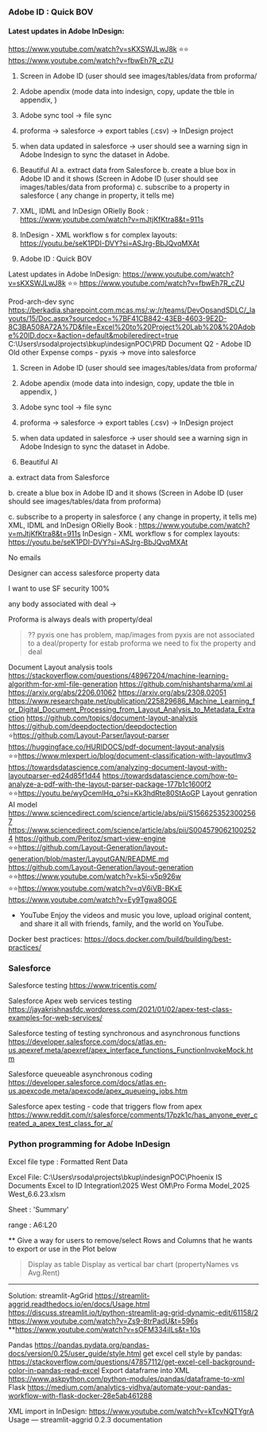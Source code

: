 ### Adobe ID : Quick BOV
 
#### Latest updates in Adobe InDesign: 
https://www.youtube.com/watch?v=sKXSWJLwJ8k ⭐⭐
https://www.youtube.com/watch?v=fbwEh7R_cZU

1. Screen in Adobe ID (user should see images/tables/data from proforma/
2. Adobe apendix (mode data into indesign, copy, update the tble in appendix, )
3. Adobe sync tool -> file sync
4. proforma -> salesforce -> export tables (.csv) -> InDesign project
5. when data updated in salesforce -> user should see a warning sign in Adobe Indesign to sync the dataset in Adobe.
6. Beautiful AI
a. extract data from Salesforce 
b. create a blue box in Adobe ID and it shows (Screen in Adobe ID (user should see images/tables/data from proforma)
c. subscribe to a property in salesforce ( any change in property, it tells me)
5. XML, IDML and InDesign ORielly Book : https://www.youtube.com/watch?v=mJtjKfKtra8&t=911s
6. InDesign - XML workflow s for complex layouts: https://youtu.be/seK1PDI-DVY?si=ASJrg-BbJQvqMXAt

7. Adobe ID : Quick BOV
 
Latest updates in Adobe InDesign: https://www.youtube.com/watch?v=sKXSWJLwJ8k ⭐⭐
https://www.youtube.com/watch?v=fbwEh7R_cZU 
 
 
Prod-arch-dev sync
https://berkadia.sharepoint.com.mcas.ms/:w:/r/teams/DevOpsandSDLC/_layouts/15/Doc.aspx?sourcedoc=%7BF41CB842-43EB-4603-9E2D-8C3BA508A72A%7D&file=Excel%20to%20Project%20Lab%20&%20Adobe%20ID.docx=&action=default&mobileredirect=true
C:\Users\rsoda\projects\bkup\indesignPOC\PRD Document
Q2 - Adobe ID
Old other Expense comps - pyxis -> move into salesforce


1. Screen in Adobe ID (user should see images/tables/data from proforma/

2. Adobe apendix (mode data into indesign, copy, update the tble in appendix, )

3. Adobe sync tool -> file sync

4. proforma -> salesforce -> export tables (.csv) -> InDesign project

5. when data updated in salesforce -> user should see a warning sign in Adobe Indesign to sync the dataset in Adobe.

6. Beautiful AI

a. extract data from Salesforce 

b. create a blue box in Adobe ID and it shows (Screen in Adobe ID (user should see images/tables/data from proforma)

c. subscribe to a property in salesforce ( any change in property, it tells me)
XML, IDML and InDesign ORielly Book : https://www.youtube.com/watch?v=mJtjKfKtra8&t=911s
InDesign - XML workflow s for complex layouts: https://youtu.be/seK1PDI-DVY?si=ASJrg-BbJQvqMXAt
 
No emails

Designer can access salesforce property data

I want to use SF security 100%

any body associated with deal -> 

Proforma is always deals with property/deal
> ?? pyxis one has problem, map/images from pyxis are not associated to a deal/property
> for estab proforma we need to fix the property and deal

 
Document Layout analysis tools
https://stackoverflow.com/questions/48967204/machine-learning-algorithm-for-xml-file-generation
https://github.com/nishantsharma/xml.ai
https://arxiv.org/abs/2206.01062
https://arxiv.org/abs/2308.02051
https://www.researchgate.net/publication/225829686_Machine_Learning_for_Digital_Document_Processing_from_Layout_Analysis_to_Metadata_Extraction
https://github.com/topics/document-layout-analysis
https://github.com/deepdoctection/deepdoctection
⭐https://github.com/Layout-Parser/layout-parser
https://huggingface.co/HURIDOCS/pdf-document-layout-analysis
⭐⭐https://www.mlexpert.io/blog/document-classification-with-layoutlmv3
https://towardsdatascience.com/analyzing-document-layout-with-layoutparser-ed24d85f1d44
https://towardsdatascience.com/how-to-analyze-a-pdf-with-the-layout-parser-package-177b1c1600f2
⭐⭐https://youtu.be/wyOcemlHq_o?si=Kk3hdRte80StAoGP
Layout genration AI model
https://www.sciencedirect.com/science/article/abs/pii/S1566253523002567
https://www.sciencedirect.com/science/article/abs/pii/S0045790621002524
https://github.com/Peritoz/smart-view-engine
⭐⭐https://github.com/Layout-Generation/layout-generation/blob/master/LayoutGAN/README.md
https://github.com/Layout-Generation/layout-generation
⭐⭐https://www.youtube.com/watch?v=k5i-v5p926w
⭐⭐https://www.youtube.com/watch?v=qV6iVB-BKxE
https://www.youtube.com/watch?v=Ey9Tgwa8OGE
 
 - YouTube
Enjoy the videos and music you love, upload original content, and share it all with friends, family, and the world on YouTube.
 
Docker best practices: https://docs.docker.com/build/building/best-practices/


### Salesforce

Salesforce testing
https://www.tricentis.com/
 
Salesforce Apex web services testing
https://jayakrishnasfdc.wordpress.com/2021/01/02/apex-test-class-examples-for-web-services/
 
Salesforce testing of testing synchronous and asynchronous functions
https://developer.salesforce.com/docs/atlas.en-us.apexref.meta/apexref/apex_interface_functions_FunctionInvokeMock.htm
 
Salesforce queueable asynchronous coding
https://developer.salesforce.com/docs/atlas.en-us.apexcode.meta/apexcode/apex_queueing_jobs.htm
 
Salesforce apex testing - code that triggers flow from apex
https://www.reddit.com/r/salesforce/comments/17pzk1c/has_anyone_ever_created_a_apex_test_class_for_a/

### Python programming for Adobe InDesign



Excel file type : Formatted Rent Data 

Excel File: C:\Users\rsoda\projects\bkup\indesignPOC\Phoenix IS Documents Excel to ID Integration\2025 West OM\Pro Forma Model_2025 West_6.6.23.xlsm
 
Sheet : 'Summary'

range : A6:L20
 
** Give a way for users to remove/select Rows and Columns that he wants to export or use in the Plot below
 
> Display as table 
> Display as vertical bar chart (propertyNames vs Avg.Rent)
 
-------
Solution:
streamlit-AgGrid 
https://streamlit-aggrid.readthedocs.io/en/docs/Usage.html
https://discuss.streamlit.io/t/python-streamlit-ag-grid-dynamic-edit/61158/2
https://www.youtube.com/watch?v=Zs9-8trPadU&t=596s
**https://www.youtube.com/watch?v=sOFM334iILs&t=10s
 
Pandas
https://pandas.pydata.org/pandas-docs/version/0.25/user_guide/style.html
get excel cell style by pandas: https://stackoverflow.com/questions/47857112/get-excel-cell-background-color-in-pandas-read-excel
Export dataframe into XML
https://www.askpython.com/python-modules/pandas/dataframe-to-xml
Flask
https://medium.com/analytics-vidhya/automate-your-pandas-workflow-with-flask-docker-28e5ab461288
 
XML import in InDesign:
https://www.youtube.com/watch?v=kTcvNQTYgrA
Usage — streamlit-aggrid 0.2.3 documentation
 



